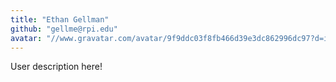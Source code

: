 ```yaml
---
title: "Ethan Gellman"
github: "gellme@rpi.edu"
avatar: "//www.gravatar.com/avatar/9f9ddc03f8fb466d39e3dc862996dc97?d=identicon"
---
```


User description here!
